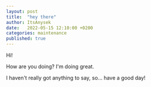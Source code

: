 ```yaml
---
layout: post
title:  "hey there"
author: ItsAnysek
date:   2022-05-15 12:10:00 +0200
categories: maintenance
published: true
---
```


Hi!

How are you doing? I'm doing great.

I haven't really got anything to say, so... have a good day!